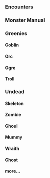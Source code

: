 
### Encounters

### Monster Manual

### Greenies

#### Goblin
#### Orc
#### Ogre
#### Troll

### Undead

#### Skeleton
#### Zombie
#### Ghoul
#### Mummy
#### Wraith
#### Ghost
#### more...


